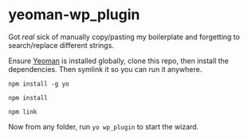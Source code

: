 # yeoman-wp_plugin
Got _real_ sick of manually copy/pasting my boilerplate and forgetting to search/replace different strings.

Ensure [Yeoman](http://yeoman.io/) is installed globally, clone this repo, then install the dependencies. Then symlink it so you can run it anywhere.

```
npm install -g yo

npm install

npm link
```

Now from any folder, run `yo wp_plugin` to start the wizard.

